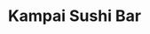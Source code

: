 ---
layout: place
title: Kampai Sushi Bar
permalink: /missouri/st-louis/kampai-sushi-bar.html
stateAbbr: MO
stateName: Missouri
cityName: St. Louis
seo:
  type: restaurant
  links: https://kampaisushibarstl.com/
place_id: ChIJOdAadSi12IcR7yUw42Qq_Os
photos:
  - name: >-
      places/ChIJOdAadSi12IcR7yUw42Qq_Os/photos/AeeoHcKHicr_8whZ-WDeY5S0VEbTC_GjrS0B3wrEqNT0SC0JHanOCI2UBQ5yqWHeo-sJvTpeb7spLEqPmRRid3VB5HwcE_-RTy80zPY5Gj33xFnFc8DnZ6fMy9LFOZnxzY6-wIrQRN-uCrT7WuyWMimuAu_PSSf_X_tmfz3K5EGcQkFUD17yebB4bhEFnIW1542wna0fTDi8iyjvCqTjt6oAp9KWO5yvSf5rvQdJqhQaXtZXgchWsU5Up-89TCug86Gb__goQBx2UxEDJFqcpgzlass-Ro3KkCB20h-Kv07dlvz_h2INPSWqRKu0I0j84gkua4Zb50U_t1Rdlg2TwIkCc6Q8Karbfvho3AUKnv7XyYnm2zzbYgdmBuvOPyDkIO-35e7GXw-F4RqFTl_aju0Ph4ExoYsDsL1Gh0VMgA6YP9g
    widthPx: 3456
    heightPx: 4608
    authorAttributions:
      - displayName: R Cusick
        uri: https://maps.google.com/maps/contrib/104686778021455925536
        photoUri: >-
          https://lh3.googleusercontent.com/a-/ALV-UjUoHeReoMefM4X50vFmKZ735SZbn2bIZwbg2lnytR0MMhaqqk5oVQ=s100-p-k-no-mo
    flagContentUri: >-
      https://www.google.com/local/imagery/report/?cb_client=maps_api_places.places_api&image_key=!1e10!2sCIHM0ogKEICAgICe99bWOw&hl=en-US
    googleMapsUri: >-
      https://www.google.com/maps/place//data=!3m4!1e2!3m2!1sCIHM0ogKEICAgICe99bWOw!2e10!4m2!3m1!1s0x87d8b528751ad039:0xebfc2a64e33025ef
  - name: >-
      places/ChIJOdAadSi12IcR7yUw42Qq_Os/photos/AeeoHcLuQPsoqianIX11kFigGqjvK5UVvDayM-mP6TtMIbiDCQYKOz9mr-Y3q9ReMsxM5TOjOS6OFUef8AJs4YZ0j6h6RRxKO7n-A1euSjv17P2uFSd9e2Tx3g5kztn1n1sTNwN47g_DAtFGA0gbctqNk055yovmV47JXhZ4eROuR2FwvFGPmAS27buWTCXnGFPNr1R2vNrIu9GyhOxLFWLoHjDDnJ8Abx4xfjTW1jgk2xEKwUM_OM0NUjNpIxNbqcfzcbLKcUGjAmhCbJ0wspUSliDDMC-OBLeArkrBtgI7915HpA
    widthPx: 2700
    heightPx: 4800
    authorAttributions:
      - displayName: Kampai Sushi Bar
        uri: https://maps.google.com/maps/contrib/114785346149527113640
        photoUri: >-
          https://lh3.googleusercontent.com/a/ACg8ocKCNcaEKeFZHVQhC97Sj_ABfu5erhZerP7BwtvwGlCilK9vYw=s100-p-k-no-mo
    flagContentUri: >-
      https://www.google.com/local/imagery/report/?cb_client=maps_api_places.places_api&image_key=!1e10!2sAF1QipPxSKzge9Dmkg-9xDVx1tUMcZkmM_Ei7h8LDtUN&hl=en-US
    googleMapsUri: >-
      https://www.google.com/maps/place//data=!3m4!1e2!3m2!1sAF1QipPxSKzge9Dmkg-9xDVx1tUMcZkmM_Ei7h8LDtUN!2e10!4m2!3m1!1s0x87d8b528751ad039:0xebfc2a64e33025ef
  - name: >-
      places/ChIJOdAadSi12IcR7yUw42Qq_Os/photos/AeeoHcIeUMxvFsYkedX4ljPzw6r4m9MQmg22hh2dYVkO9NE3_bfX_nQvY6pw67R3H8z3d_uFPT6BWSSefVwfKuEj7irBr6plD5S09ACqB1uzSn8gl5_kbo7zNIkNjtbUndrY8eMivDxyUtZE5SzfikjS6jHvYTyyWuNUDgLpCR2jHQZl9BqSE7aerQhE38jAOCCz16xCwzxK13WEiTqUex8I4ufj9XnpJ9cXLR2lz1-h3eXNVHYpnsP8c5681_7ONu1ROjWsqKQ83ZXDgXXoMPVfB-TSn3IZ_UDqzafECL9jOEK7u4MIDq9wmO3_q21qwjSUZYdxqQnSrOTHdnsgNuFN_TytLbmbvUpeZ_Jg7-7ieyw3TV-FC9IUdeioR1hiwPvUeV55FTVrvGfw76_53tHdVHQZ62foJ3gPWfusR99kl-Q
    widthPx: 4032
    heightPx: 3024
    authorAttributions:
      - displayName: A S
        uri: https://maps.google.com/maps/contrib/112167028153196140131
        photoUri: >-
          https://lh3.googleusercontent.com/a-/ALV-UjUyXGqgU-cYv79VsDC2eYeTsz35L3_KMhP8If58StooscW2ArSf6w=s100-p-k-no-mo
    flagContentUri: >-
      https://www.google.com/local/imagery/report/?cb_client=maps_api_places.places_api&image_key=!1e10!2sCIHM0ogKEICAgICDoq2lSQ&hl=en-US
    googleMapsUri: >-
      https://www.google.com/maps/place//data=!3m4!1e2!3m2!1sCIHM0ogKEICAgICDoq2lSQ!2e10!4m2!3m1!1s0x87d8b528751ad039:0xebfc2a64e33025ef
  - name: >-
      places/ChIJOdAadSi12IcR7yUw42Qq_Os/photos/AeeoHcLWfff4fkkdzcmprE0stuEFrjERiwmM-ajyxOk5rPPGlPUEUVGsJj9nNOfeVNfIVb8B1ZJZNYMrZmYaAteHN5N9jDA9y0nbwejB43ym3VH0a3lOzqabpjKacvaf4MzP7l0GyMoc8-_jlkn6GQA4kcooHN1ECrI_mA8sOK-vDMzLvZfmzBDE0EY648PkY4t4Ujbq2t5xaXWljzE_vDcdMMX4YKRY9HEE5NhjAREueL8VIZk0rH_hog1xjf8IF0xCnnQvlOiPjvvQT81kip59GyTAPGzSuvkgbL2EDACuKae8SuDekPu_aWuHxI_mJjpa7FsF32qNHKwBYz_xebA0YjGOBv9JOznk8pa82ZXXanp7E4HYo0gSWErCLD1o-hv8SLpmWIn6RK9Ltu_w_27SVfj6-kQ7zUMrmm7HXQJI5BnGjA
    widthPx: 4032
    heightPx: 3024
    authorAttributions:
      - displayName: Zach Xanders
        uri: https://maps.google.com/maps/contrib/111733862671336819340
        photoUri: >-
          https://lh3.googleusercontent.com/a-/ALV-UjUxYnkizGNiM0oSiHDupfsAPvfPxxAPPmIIFhBsNGfqk2BBkQZv=s100-p-k-no-mo
    flagContentUri: >-
      https://www.google.com/local/imagery/report/?cb_client=maps_api_places.places_api&image_key=!1e10!2sCIHM0ogKEICAgICHlsO7Bg&hl=en-US
    googleMapsUri: >-
      https://www.google.com/maps/place//data=!3m4!1e2!3m2!1sCIHM0ogKEICAgICHlsO7Bg!2e10!4m2!3m1!1s0x87d8b528751ad039:0xebfc2a64e33025ef
  - name: >-
      places/ChIJOdAadSi12IcR7yUw42Qq_Os/photos/AeeoHcL5g5WcnOtgaYskBuDtfRlMl00JF2euDgtHahezYAQVTOwfYalWz9NqC3ROem4XqvutubE1Gjs387mE0EeJDBbBUsD9r0BXB5TE6wNQjOe2SEqtQoI4Zrxfo4QWlCNVAFY65txLR9up_-tGKFtcK0Q-nKe2xbqLXOGsipoJf5WuGEvQIduNCLqoS5O_sr-yrV9QZVzMhq-UMgCYdSAI7H2MqOdy4X2aDJbEI4sLza32i1voEup7hbcfhnHbMuGzav0hX8imkCSuVW03iwADfYucX8mrAYvFJMoVKSBVr6nvUd25jMf2Ok-MZbfu-Eut-MLy3p1qMoeAxjbrQLSA5cIace2juz4NkewB49dwCaDTpLHSFbw86NRBVsfBfwHWvCTurEWIp8FeRm0VxgjLAGh0qPByCIE4Ey1SCT_N-rbTxpA
    widthPx: 3024
    heightPx: 4032
    authorAttributions:
      - displayName: roya
        uri: https://maps.google.com/maps/contrib/112637076825433496262
        photoUri: >-
          https://lh3.googleusercontent.com/a-/ALV-UjXOUhTtK7Y680jduj2fk0xH35f9FgbM2mueAiL5XrGSNJlkhOQ=s100-p-k-no-mo
    flagContentUri: >-
      https://www.google.com/local/imagery/report/?cb_client=maps_api_places.places_api&image_key=!1e10!2sCIHM0ogKEICAgICHt5OG5AE&hl=en-US
    googleMapsUri: >-
      https://www.google.com/maps/place//data=!3m4!1e2!3m2!1sCIHM0ogKEICAgICHt5OG5AE!2e10!4m2!3m1!1s0x87d8b528751ad039:0xebfc2a64e33025ef
  - name: >-
      places/ChIJOdAadSi12IcR7yUw42Qq_Os/photos/AeeoHcKGC93iM3-VK3dG1geXkd_eeV49QtkiBnHJgwktr83-Rt7S4LzOO2laoX6Ki-oxJapixYJHTh1cSKujihwM-_BfzuilVGWK1Zh8a6KN2WNwbv3AbVcMG72QGJ3yWUkCv5CbjheGNvYw6TjIPpvK_jFdeAP8dtt52WVcNfEPK5th1dQBQksvvlmabJpKBuu5DosF8_p2F3LwcBTKrTJLtq96wxTtiL2vc7jTPLlvdU134jAJ7nuTQvmz_dULfUNB5C-UVSD68lJ4iAV7tHVX9_YvnIdpXcAA2CR_sT1IGSK-e3XQXmqvYgiY8Vb1OzkBXKMDJ7o8S-Mf5f88kYn-8Hsf6gsE1PFuqp0BwjXlXCQhqGIvdZz0GcmZa8l_g4_HG6EOX6IWFxEGXRDgfcZUCDseXX7dl17HXSuLrT-P9Pw
    widthPx: 3024
    heightPx: 4032
    authorAttributions:
      - displayName: Muhammet Barut
        uri: https://maps.google.com/maps/contrib/113699331251848450141
        photoUri: >-
          https://lh3.googleusercontent.com/a-/ALV-UjWG_S3GDxy2Q-RdBvH9hGw1RZtuTLToo7StJjHLxtWCQIX1E9xH=s100-p-k-no-mo
    flagContentUri: >-
      https://www.google.com/local/imagery/report/?cb_client=maps_api_places.places_api&image_key=!1e10!2sCIHM0ogKEICAgIDrtZ2GOA&hl=en-US
    googleMapsUri: >-
      https://www.google.com/maps/place//data=!3m4!1e2!3m2!1sCIHM0ogKEICAgIDrtZ2GOA!2e10!4m2!3m1!1s0x87d8b528751ad039:0xebfc2a64e33025ef
  - name: >-
      places/ChIJOdAadSi12IcR7yUw42Qq_Os/photos/AeeoHcJ9khGnPKHoSZ4H4xDCzBv8AhPeuVgwbs1yja1ZEDVFWKmeWPDCbfyZgR0p7BgnPnsu2w_nRWhIqr1lP4YADf7GAdxgMEt-tlIoHp6oIWZ30AwJMm9AWulFkI1yDsVPqwPgmqU-96U4jij_zAz6PeZNyZs8eCCRjNyMrgNziyIVlLv0s1R_bvFQjXhQu6FhdQmjkiF4lViBnCovnSbg7MDxZwl5u1IEdFPWAJaij5Zi7XSx_ToWqIvIjk1lbkxznX83hvqL6gMe2tWGQm7frQjZ_ar8P-ninYLYJyx5YpeRKKoTSJ-S0mTA8nMbNuMtmEno_0ASTA65QjNxVUHspqs3nKCPOR9QmSKbrtOu_WQ3srdmRckn-K-35--vGh1ex4YKsrEDfp0g_faVf7kcQOZLm2a26f8B-KpK8Rzh2Af9bw
    widthPx: 4096
    heightPx: 3072
    authorAttributions:
      - displayName: Alex Budovski
        uri: https://maps.google.com/maps/contrib/100428972600607604674
        photoUri: >-
          https://lh3.googleusercontent.com/a/ACg8ocK9lLoHyelT_qajGWqy997zB0fpfasUcLkTFAl14APdFM6klEHy=s100-p-k-no-mo
    flagContentUri: >-
      https://www.google.com/local/imagery/report/?cb_client=maps_api_places.places_api&image_key=!1e10!2sCIHM0ogKEICAgICLsu77Vw&hl=en-US
    googleMapsUri: >-
      https://www.google.com/maps/place//data=!3m4!1e2!3m2!1sCIHM0ogKEICAgICLsu77Vw!2e10!4m2!3m1!1s0x87d8b528751ad039:0xebfc2a64e33025ef
  - name: >-
      places/ChIJOdAadSi12IcR7yUw42Qq_Os/photos/AeeoHcKfgYgETQ0AvAofL6-osD5Mv4NS8H47q0ghcAYBgkQLtepbhgQ3IbZjIbyi3AKXCOPau8VJscb1S4WQNd7vWump4Nsd5juQl60-zO4AUBE81mk9xq5LER0PHflsGE8guyIkAo6ngQeiNBKUFyGeu7AYaL6NWP6rlKif6pSuWz2Q8RsuTVGDxHuI0JXJDe_GP73SMrscAV5gSsQbhveCFbKPA068vBnJRgSHKbof9p0cvWLlJmnbluhEsLqdQP4rI52z2Yojhg_FBi_4t0Mu4QRxiJWSSRhU7Hs0EIOT8Cwv7IFc3zx7VpJuPmxqMf0nixzjV7oipjcIXjaP1CFK-mTCe_kUKnBvVCFPfpnpO0UvqoIJzOwNnDJ5IM2CPwFmBsxAqpysDPVt1wZYwikjMmB4tQED6Cv8JuDtqxAI5h3-Ug
    widthPx: 4032
    heightPx: 3024
    authorAttributions:
      - displayName: John Han
        uri: https://maps.google.com/maps/contrib/101916609337349975926
        photoUri: >-
          https://lh3.googleusercontent.com/a-/ALV-UjUMUGr3V6uo7Q1cIW2LcJZcU_ICpXsOO50zyu1nhYK3mhmRkMWoiA=s100-p-k-no-mo
    flagContentUri: >-
      https://www.google.com/local/imagery/report/?cb_client=maps_api_places.places_api&image_key=!1e10!2sCIHM0ogKEICAgIC32aaHUA&hl=en-US
    googleMapsUri: >-
      https://www.google.com/maps/place//data=!3m4!1e2!3m2!1sCIHM0ogKEICAgIC32aaHUA!2e10!4m2!3m1!1s0x87d8b528751ad039:0xebfc2a64e33025ef
  - name: >-
      places/ChIJOdAadSi12IcR7yUw42Qq_Os/photos/AeeoHcLN6qyIUdIy3mcD3G-f2iDs8ZrldK6HXgZM2jOgWf_ZVUtcJ47O463bjN-bcJfV8sYJquZP1ME3rQg4iXvThDue18vyQhlgzQxzO-WKGJUdvZad2P08CzLNo_OLXXUIABqmQ-fJPAvOHExsjEq8Bdcp9P7wjfDEADf3wa0ibH6yQtHtNqfx5-dDjHw9jkzpPlxnLlzcrATtxJP9AlxaRkZyXPScAVzgEs3KyuLR1uJzkZMIxn6Qo-jD-mPZ0tnZnUuafpM04JdxHaI3kzbNtZzSZflYR-uXcgW7Rkg3suT_iEcHxy0o-a2BqyLQj3Y7jAywiZK8R_vG20zx2ZWBqUaMJS-L8B9WlTr12ReW7VpCL0roVmDUIGtIQ0qWt7zfOJQqtf7P48L31_0QvovS-UShI5Rtja85bkfIXJOBLRw
    widthPx: 4032
    heightPx: 3024
    authorAttributions:
      - displayName: William Roestel
        uri: https://maps.google.com/maps/contrib/112849555520013317016
        photoUri: >-
          https://lh3.googleusercontent.com/a-/ALV-UjW9FWl8M1W4f1zZrHYn5BF9boTj4BrvA91r8-ErgSLDpzAjQcpUAw=s100-p-k-no-mo
    flagContentUri: >-
      https://www.google.com/local/imagery/report/?cb_client=maps_api_places.places_api&image_key=!1e10!2sCIHM0ogKEICAgICT9fX1IQ&hl=en-US
    googleMapsUri: >-
      https://www.google.com/maps/place//data=!3m4!1e2!3m2!1sCIHM0ogKEICAgICT9fX1IQ!2e10!4m2!3m1!1s0x87d8b528751ad039:0xebfc2a64e33025ef
  - name: >-
      places/ChIJOdAadSi12IcR7yUw42Qq_Os/photos/AeeoHcJV4kTE7SGdbmLK3l11O_TIKomz_bmDKx4p-rygV6ywrAoXTNkwQaeq3CBLY8UzAKU6d_F4gSbovPl3GqD4KUJhoyXJ6WIAyJEM25VKlQTRBke9NukwLq25aPFICl28rfyjAm-Gwy381gGYS93HIQpgamPA20Bzpi-pZLJF61JiZyeAwewazJmQqEDQQ_sOhVuhWt_nync3aM8DiL6bDSIZBhd6mWrKcU9lqxS0NXc20okdQkxaMddWXKtQFSY-IKIMZCzfoCVfBvs6nns0k-mID5wo7nuEgx53TEkebDvx9JBIDzaz9BOk4FmowB9HSzK1qgGP2eSCYx4m6p9y3yP5AghI9lyxurYbb9QMj8knH7aOLZwo1IvbSV8bCxOuBSp2cMOAFgN91wc_avCbFmM64ZOSB6FCf1fqtZaC6KoaLA
    widthPx: 3024
    heightPx: 4032
    authorAttributions:
      - displayName: Sara Govero
        uri: https://maps.google.com/maps/contrib/113911962148621238111
        photoUri: >-
          https://lh3.googleusercontent.com/a-/ALV-UjXjMU7z97rdD2svn1-C9GTSS1Q9RqzHUm9ZZLTms7BWSiwdRcMj=s100-p-k-no-mo
    flagContentUri: >-
      https://www.google.com/local/imagery/report/?cb_client=maps_api_places.places_api&image_key=!1e10!2sCIHM0ogKEICAgIDLyqybBw&hl=en-US
    googleMapsUri: >-
      https://www.google.com/maps/place//data=!3m4!1e2!3m2!1sCIHM0ogKEICAgIDLyqybBw!2e10!4m2!3m1!1s0x87d8b528751ad039:0xebfc2a64e33025ef
address: 4949 W Pine Blvd, St. Louis, MO 63108, USA
street: 4949 W Pine Blvd
city: St. Louis
state: MO
zip: '63108'
country: USA
neighborhood: Central West End
latitude: '38.642274'
longitude: '-90.263534'
accessibility_options:
  wheelchairAccessibleParking: false
  wheelchairAccessibleEntrance: true
  wheelchairAccessibleRestroom: true
  wheelchairAccessibleSeating: true
business_status: OPERATIONAL
name: Kampai Sushi Bar
google_maps_links:
  directionsUri: >-
    https://www.google.com/maps/dir//''/data=!4m7!4m6!1m1!4e2!1m2!1m1!1s0x87d8b528751ad039:0xebfc2a64e33025ef!3e0
  placeUri: https://maps.google.com/?cid=17004512905840829935
  writeAReviewUri: >-
    https://www.google.com/maps/place//data=!4m3!3m2!1s0x87d8b528751ad039:0xebfc2a64e33025ef!12e1
  reviewsUri: >-
    https://www.google.com/maps/place//data=!4m4!3m3!1s0x87d8b528751ad039:0xebfc2a64e33025ef!9m1!1b1
  photosUri: >-
    https://www.google.com/maps/place//data=!4m3!3m2!1s0x87d8b528751ad039:0xebfc2a64e33025ef!10e5
primary_type: Sushi Restaurant
opening_hours:
  regular: null
  current: null
secondary_opening_hours:
  regular:
    weekdayDescriptions: null
    type: null
  current:
    weekdayDescriptions: null
    type: null
phone: (314) 367-2020
price_level: PRICE_LEVEL_MODERATE
price_range: $30 &ndash; $50
rating: '4.4'
rating_count: 0
website: https://kampaisushibarstl.com/
description: >-
  Discover Kampai Sushi Bar in St. Louis, MO$$$Nestled in the heart of St.
  Louis, MO, Kampai Sushi Bar stands out as a welcoming spot for fresh sushi and
  Japanese favorites, blending creativity with traditional flavors. This relaxed
  venue offers an array of inventive rolls, nigiri, and classic dishes,
  complemented by a selection of sake, beer, and cocktails that enhance the
  dining experience. With options like low tables for a more authentic feel and
  accessible seating, it caters to a variety of preferences for those seeking
  sushi restaurants in the area. The cozy atmosphere and thoughtful details make
  it an ideal choice for anyone exploring top-rated sushi near me, providing a
  delightful escape in the bustling Central West End neighborhood.
generative_summary: >-
  Discover Kampai Sushi Bar in St. Louis, MO$$$Nestled in the heart of St.
  Louis, MO, Kampai Sushi Bar stands out as a welcoming spot for fresh sushi and
  Japanese favorites, blending creativity with traditional flavors. This relaxed
  venue offers an array of inventive rolls, nigiri, and classic dishes,
  complemented by a selection of sake, beer, and cocktails that enhance the
  dining experience. With options like low tables for a more authentic feel and
  accessible seating, it caters to a variety of preferences for those seeking
  sushi restaurants in the area. The cozy atmosphere and thoughtful details make
  it an ideal choice for anyone exploring top-rated sushi near me, providing a
  delightful escape in the bustling Central West End neighborhood.
generative_disclosure: Summarized by AI using the Grok-3-Mini model.
reviews:
  - name: >-
      places/ChIJOdAadSi12IcR7yUw42Qq_Os/reviews/ChdDSUhNMG9nS0VJQ0FnTURBeEphRDV3RRAB
    relativePublishTimeDescription: 2 months ago
    rating: 5
    text:
      text: >-
        The sushi here is delicious. The ambience is very nice and classy. They
        also have a section in the back with low, short-legged tables and floor
        chairs for a more authentic experience.
      languageCode: en
    originalText:
      text: >-
        The sushi here is delicious. The ambience is very nice and classy. They
        also have a section in the back with low, short-legged tables and floor
        chairs for a more authentic experience.
      languageCode: en
    authorAttribution:
      displayName: Lorena Valentina
      uri: https://www.google.com/maps/contrib/114887465240979253908/reviews
      photoUri: >-
        https://lh3.googleusercontent.com/a/ACg8ocIaCCEL_6K2JpqSTZMtmSSxVa-XBDCJ_2q1Lb1RZ1nZUOP8hQ=s128-c0x00000000-cc-rp-mo
    publishTime: '2025-02-07T01:46:35.625954Z'
    flagContentUri: >-
      https://www.google.com/local/review/rap/report?postId=ChdDSUhNMG9nS0VJQ0FnTURBeEphRDV3RRAB&d=17924085&t=1
    googleMapsUri: >-
      https://www.google.com/maps/reviews/data=!4m6!14m5!1m4!2m3!1sChdDSUhNMG9nS0VJQ0FnTURBeEphRDV3RRAB!2m1!1s0x87d8b528751ad039:0xebfc2a64e33025ef
  - name: >-
      places/ChIJOdAadSi12IcR7yUw42Qq_Os/reviews/ChZDSUhNMG9nS0VJQ0FnSURmNlpxTlBREAE
    relativePublishTimeDescription: 3 months ago
    rating: 5
    text:
      text: >-
        From the door to the bill, I enjoyed it.

        I tasted Hamachi Kama (appetizer) for first time. The combination with
        the Radish, soy sauce and that fish was nice. My entree, Donkatsu with
        Asahi beer . Finished with tea. Great time there
      languageCode: en
    originalText:
      text: >-
        From the door to the bill, I enjoyed it.

        I tasted Hamachi Kama (appetizer) for first time. The combination with
        the Radish, soy sauce and that fish was nice. My entree, Donkatsu with
        Asahi beer . Finished with tea. Great time there
      languageCode: en
    authorAttribution:
      displayName: jordan lancheros
      uri: https://www.google.com/maps/contrib/103474121950126033206/reviews
      photoUri: >-
        https://lh3.googleusercontent.com/a/ACg8ocLeMvzMFBtTwjqdGFEbVZaOf0ScaY6IMKyl3kYoS3csMlIy7w=s128-c0x00000000-cc-rp-mo
    publishTime: '2025-01-08T01:18:44.934355Z'
    flagContentUri: >-
      https://www.google.com/local/review/rap/report?postId=ChZDSUhNMG9nS0VJQ0FnSURmNlpxTlBREAE&d=17924085&t=1
    googleMapsUri: >-
      https://www.google.com/maps/reviews/data=!4m6!14m5!1m4!2m3!1sChZDSUhNMG9nS0VJQ0FnSURmNlpxTlBREAE!2m1!1s0x87d8b528751ad039:0xebfc2a64e33025ef
  - name: >-
      places/ChIJOdAadSi12IcR7yUw42Qq_Os/reviews/ChdDSUhNMG9nS0VJQ0FnTUNnbk0teXVnRRAB
    relativePublishTimeDescription: a month ago
    rating: 5
    text:
      text: >-
        This place deserves a better rating. Fish was phenomenal. Rice was on
        point! Great traditional items like ohshinko & tataki. I’ll definitely
        be back!!
      languageCode: en
    originalText:
      text: >-
        This place deserves a better rating. Fish was phenomenal. Rice was on
        point! Great traditional items like ohshinko & tataki. I’ll definitely
        be back!!
      languageCode: en
    authorAttribution:
      displayName: Max Thompson
      uri: https://www.google.com/maps/contrib/117518866649563977298/reviews
      photoUri: >-
        https://lh3.googleusercontent.com/a-/ALV-UjXstm1M37mZJlQTKr-8XWbAUN37nOe4BiNEk5NFjwdx3Bf9hJdw=s128-c0x00000000-cc-rp-mo-ba4
    publishTime: '2025-03-11T13:30:36.383612Z'
    flagContentUri: >-
      https://www.google.com/local/review/rap/report?postId=ChdDSUhNMG9nS0VJQ0FnTUNnbk0teXVnRRAB&d=17924085&t=1
    googleMapsUri: >-
      https://www.google.com/maps/reviews/data=!4m6!14m5!1m4!2m3!1sChdDSUhNMG9nS0VJQ0FnTUNnbk0teXVnRRAB!2m1!1s0x87d8b528751ad039:0xebfc2a64e33025ef
  - name: >-
      places/ChIJOdAadSi12IcR7yUw42Qq_Os/reviews/ChZDSUhNMG9nS0VJQ0FnSURydFoyR2NBEAE
    relativePublishTimeDescription: 8 months ago
    rating: 4
    text:
      text: >-
        I liked the squishy pillows in the booths and general chill vibe. The
        rolls this time were underwhelming— the OMG roll was more style than
        substance. Other rolls I’ve had here previously were better. If you care
        about the atmosphere, I recommend. If you want to gorge on really
        delicious sushi, go to Sushi Ai.
      languageCode: en
    originalText:
      text: >-
        I liked the squishy pillows in the booths and general chill vibe. The
        rolls this time were underwhelming— the OMG roll was more style than
        substance. Other rolls I’ve had here previously were better. If you care
        about the atmosphere, I recommend. If you want to gorge on really
        delicious sushi, go to Sushi Ai.
      languageCode: en
    authorAttribution:
      displayName: Muhammet Barut
      uri: https://www.google.com/maps/contrib/113699331251848450141/reviews
      photoUri: >-
        https://lh3.googleusercontent.com/a-/ALV-UjWG_S3GDxy2Q-RdBvH9hGw1RZtuTLToo7StJjHLxtWCQIX1E9xH=s128-c0x00000000-cc-rp-mo-ba3
    publishTime: '2024-08-09T03:28:48.478665Z'
    flagContentUri: >-
      https://www.google.com/local/review/rap/report?postId=ChZDSUhNMG9nS0VJQ0FnSURydFoyR2NBEAE&d=17924085&t=1
    googleMapsUri: >-
      https://www.google.com/maps/reviews/data=!4m6!14m5!1m4!2m3!1sChZDSUhNMG9nS0VJQ0FnSURydFoyR2NBEAE!2m1!1s0x87d8b528751ad039:0xebfc2a64e33025ef
  - name: >-
      places/ChIJOdAadSi12IcR7yUw42Qq_Os/reviews/ChZDSUhNMG9nS0VJQ0FnSUNWNVBmVkFnEAE
    relativePublishTimeDescription: 3 months ago
    rating: 5
    text:
      text: >-
        I came here last night to pick up my take-out order. I ordered a salmon
        roll, a spider roll, and then a rainbow roll. I enjoyed all my rolls
        last night, and they were delicious. It was much needed for my late
        dinner. The restaurant was spacious inside, and the staff were friendly
        and inviting. I'll come here again soon for a dine-in experience. :)


        update: I have recently moved into the neighborhood, and this sushi
        restaurant is my go-to place to enjoy tasty sushi or sashimi with
        drinks. The ambiance is inviting, the staff is super friendly, and the
        location is perfect if you live in CWE, located close to BJH. The small
        patio area that they have is pet-friendly, so you can bring your fur
        baby with you if you decide to come and try this place! I highly
        recommend this place if you are a foodie and love Japanese food.
      languageCode: en
    originalText:
      text: >-
        I came here last night to pick up my take-out order. I ordered a salmon
        roll, a spider roll, and then a rainbow roll. I enjoyed all my rolls
        last night, and they were delicious. It was much needed for my late
        dinner. The restaurant was spacious inside, and the staff were friendly
        and inviting. I'll come here again soon for a dine-in experience. :)


        update: I have recently moved into the neighborhood, and this sushi
        restaurant is my go-to place to enjoy tasty sushi or sashimi with
        drinks. The ambiance is inviting, the staff is super friendly, and the
        location is perfect if you live in CWE, located close to BJH. The small
        patio area that they have is pet-friendly, so you can bring your fur
        baby with you if you decide to come and try this place! I highly
        recommend this place if you are a foodie and love Japanese food.
      languageCode: en
    authorAttribution:
      displayName: Nat Rose
      uri: https://www.google.com/maps/contrib/109968705096597854179/reviews
      photoUri: >-
        https://lh3.googleusercontent.com/a/ACg8ocLu2Eh4uiggxuDaGooLXaR4eIVlRLLhGS-2adks-vE7fDOsAA=s128-c0x00000000-cc-rp-mo-ba6
    publishTime: '2024-12-25T06:07:09.059834Z'
    flagContentUri: >-
      https://www.google.com/local/review/rap/report?postId=ChZDSUhNMG9nS0VJQ0FnSUNWNVBmVkFnEAE&d=17924085&t=1
    googleMapsUri: >-
      https://www.google.com/maps/reviews/data=!4m6!14m5!1m4!2m3!1sChZDSUhNMG9nS0VJQ0FnSUNWNVBmVkFnEAE!2m1!1s0x87d8b528751ad039:0xebfc2a64e33025ef
review_summary: >-
  What Visitors Are Buzzing About$$$Folks rave about the tasty sushi rolls and
  authentic Japanese flavors at this spot, often highlighting how the fresh
  ingredients and creative presentations make every bite memorable. Many
  appreciate the friendly service and laid-back vibe that turns a simple meal
  into a fun outing, perfect for groups or a casual night out. While some
  mention that prices lean toward the higher end, most agree the quality and
  atmosphere justify the cost, especially for standout dishes like specialty
  rolls. Overall, it's a go-to place for enjoying great sushi close to me, with
  positive notes on the inviting space and welcoming staff that keep diners
  coming back. If you're in the mood for reliable Japanese cuisine, this
  location delivers a satisfying experience without any major letdowns.
review_disclosure: Summarized by AI using the Grok-3-Mini model.
parking_options:
  freeParkingLot: false
  paidParkingLot: false
  freeStreetParking: true
  paidStreetParking: true
  valetParking: false
  freeGarageParking: false
  paidGarageParking: false
payment_options:
  acceptsCreditCards: true
  acceptsDebitCards: true
  acceptsCashOnly: false
  acceptsNfc: true
allow_dogs: null
curbside_pickup: true
delivery: true
dine_in: true
good_for_children: false
good_for_groups: true
good_for_sports: false
live_music: false
menu_for_children: false
outdoor_seating: true
reservable: true
restroom: true
serves_beer: true
serves_breakfast: false
serves_brunch: false
serves_cocktails: true
serves_coffee: false
serves_dinner: true
serves_dessert: true
serves_lunch: true
serves_vegetarian_food: true
serves_wine: true
takeout: true
update_category: pro
places_description: >-
  Cheery venue, with floor table options, offers creative rolls, nigiri & other
  Japanese standards.

---